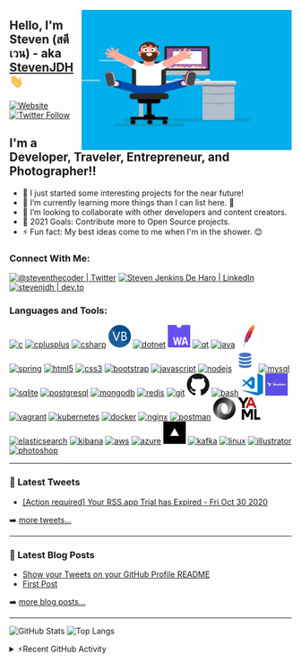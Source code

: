 [<img alt="logo" align="right" height="250" width="375" src="assets/coder.gif" />](# "Logo")

## Hello, I'm Steven (สตีเวน) - aka [StevenJDH][website] <img alt="waving hand" src="assets/Hi.gif" width="25px">

[![Website](https://img.shields.io/website?down_color=green&down_message=Full&label=🍺Buy%20me%20a%20beer&style=for-the-badge&up_color=yellow&up_message=Thirsty&url=https%3A%2F%2Fwww.paypal.me%2Fstevenjdh%2F5)](https://www.paypal.me/stevenjdh/5 "Buy me a beer with PayPal")
[![Twitter Follow](https://img.shields.io/twitter/follow/steventhecoder?color=1DA1F2&logo=twitter&label=Twitter%20%7C%20Follow%20Me&style=for-the-badge)](https://twitter.com/intent/follow?original_referer=https%3A%2F%2Fgithub.com%2FStevenJDH&screen_name=steventhecoder "Follow me on Twitter")


## I'm a Developer, Traveler, Entrepreneur, and Photographer!!

- 🔭 I just started some interesting projects for the near future!
- 🌱 I’m currently learning more things than I can list here. 🤣
- 👯 I’m looking to collaborate with other developers and content creators.
- 🥅 2021 Goals: Contribute more to Open Source projects.
- ⚡ Fun fact: My best ideas come to me when I'm in the shower. 😊

### Connect With Me:

[<img alt="@steventhecoder | Twitter" width="22px" src="https://cdn.jsdelivr.net/npm/simple-icons@v3/icons/twitter.svg" />][twitter]
[<img alt="Steven Jenkins De Haro | LinkedIn" width="22px" src="https://cdn.jsdelivr.net/npm/simple-icons@v3/icons/linkedin.svg" />][linkedin]
[<img alt="stevenjdh | dev.to" width="22px" src="https://cdn.jsdelivr.net/npm/simple-icons@v3/icons/dev-dot-to.svg" />][devto]

### Languages and Tools:

[<img alt="c" width="40px" src="https://devicons.github.io/devicon/devicon.git/icons/c/c-original.svg" />](https://www.cprogramming.com/ "c")
[<img alt="cplusplus" width="40px" src="https://devicons.github.io/devicon/devicon.git/icons/cplusplus/cplusplus-original.svg" />](https://www.w3schools.com/cpp/ "cplusplus")
[<img alt="csharp" width="40px" src="https://devicons.github.io/devicon/devicon.git/icons/csharp/csharp-original.svg" />](https://www.w3schools.com/cs/ "csharp")
[<img alt="visual basic .net" width="40px" src="https://raw.githubusercontent.com/github/explore/80688e429a7d4ef2fca1e82350fe8e3517d3494d/topics/visual-basic/visual-basic.png" />](https://www.tutorialspoint.com/vb.net/index.htm "visual basic .net")
[<img alt="dotnet" width="40px" src="https://devicons.github.io/devicon/devicon.git/icons/dot-net/dot-net-original-wordmark.svg" />](https://dotnet.microsoft.com/ "dotnet")
[<img alt="webassembly" width="40px" src="https://raw.githubusercontent.com/github/explore/80688e429a7d4ef2fca1e82350fe8e3517d3494d/topics/web-assembly/web-assembly.png" />](https://webassembly.org/ "webassembly")
[<img alt="qt" width="40px" src="https://upload.wikimedia.org/wikipedia/commons/0/0b/Qt_logo_2016.svg" />](https://www.qt.io/ "qt")
[<img alt="java" width="40px" src="https://devicons.github.io/devicon/devicon.git/icons/java/java-original-wordmark.svg" />](https://www.java.com "java")
[<img alt="maven" width="40px" src="https://raw.githubusercontent.com/github/explore/80688e429a7d4ef2fca1e82350fe8e3517d3494d/topics/maven/maven.png" />](https://maven.apache.org/ "maven")
[<img alt="spring" width="40px" src="https://www.vectorlogo.zone/logos/springio/springio-icon.svg" />](https://spring.io/ "spring")
[<img alt="html5" width="40px" src="https://devicons.github.io/devicon/devicon.git/icons/html5/html5-original-wordmark.svg" />](https://www.w3.org/html/ "html5")
[<img alt="css3" width="40px" src="https://devicons.github.io/devicon/devicon.git/icons/css3/css3-original-wordmark.svg" />](https://www.w3schools.com/css/ "css3")
[<img alt="bootstrap" width="40px" src="https://devicons.github.io/devicon/devicon.git/icons/bootstrap/bootstrap-plain.svg" />](https://getbootstrap.com "bootstrap")
[<img alt="javascript" width="40px" src="https://devicons.github.io/devicon/devicon.git/icons/javascript/javascript-original.svg" />](https://developer.mozilla.org/en-US/docs/Web/JavaScript "javascript")
[<img alt="nodejs" width="40px" src="https://devicons.github.io/devicon/devicon.git/icons/nodejs/nodejs-original-wordmark.svg" />](https://nodejs.org "nodejs")
[<img alt="sql" width="40px" src="https://raw.githubusercontent.com/github/explore/80688e429a7d4ef2fca1e82350fe8e3517d3494d/topics/sql/sql.png" />](https://www.w3schools.com/sql/ "sql")
[<img alt="mysql" width="40px" src="https://devicons.github.io/devicon/devicon.git/icons/mysql/mysql-original-wordmark.svg" />](https://www.mysql.com/ "mysql")
[<img alt="sqlite" width="40px" src="https://www.vectorlogo.zone/logos/sqlite/sqlite-icon.svg" />](https://www.sqlite.org/ "sqlite")
[<img alt="postgresql" width="40px" src="https://devicons.github.io/devicon/devicon.git/icons/postgresql/postgresql-original-wordmark.svg" />](https://www.postgresql.org "postgresql")
[<img alt="mongodb" width="40px" src="https://devicons.github.io/devicon/devicon.git/icons/mongodb/mongodb-original-wordmark.svg" />](https://www.mongodb.com/ "mongodb")
[<img alt="redis" width="40px" src="https://devicons.github.io/devicon/devicon.git/icons/redis/redis-original-wordmark.svg" />](https://redis.io "redis")
[<img alt="git" width="40px" src="https://www.vectorlogo.zone/logos/git-scm/git-scm-icon.svg" />](https://git-scm.com/ "git")
[<img alt="github" width="40px" src="https://raw.githubusercontent.com/github/explore/78df643247d429f6cc873026c0622819ad797942/topics/github/github.png" />](https://github.com "github")
[<img alt="bash" width="40px" src="https://www.vectorlogo.zone/logos/gnu_bash/gnu_bash-icon.svg" />](https://www.gnu.org/software/bash/ "bash")
[<img alt="visual studio code" width="40px" src="https://raw.githubusercontent.com/github/explore/80688e429a7d4ef2fca1e82350fe8e3517d3494d/topics/visual-studio-code/visual-studio-code.png" />](https://code.visualstudio.com "visual studio code")
[<img alt="terraform" width="40px" src="https://raw.githubusercontent.com/github/explore/80688e429a7d4ef2fca1e82350fe8e3517d3494d/topics/terraform/terraform.png" />](https://www.terraform.io/ "terraform")
[<img alt="vagrant" width="40px" src="https://www.vectorlogo.zone/logos/vagrantup/vagrantup-icon.svg" />](https://www.vagrantup.com/ "vagrant")
[<img alt="kubernetes" width="40px" src="https://www.vectorlogo.zone/logos/kubernetes/kubernetes-icon.svg" />](https://kubernetes.io "kubernetes")
[<img alt="docker" width="40px" src="https://devicons.github.io/devicon/devicon.git/icons/docker/docker-original-wordmark.svg" />](https://www.docker.com/ "docker")
[<img alt="nginx" width="40px" src="https://devicons.github.io/devicon/devicon.git/icons/nginx/nginx-original.svg" />](https://www.nginx.com "nginx")
[<img alt="postman" width="40px" src="https://www.vectorlogo.zone/logos/getpostman/getpostman-icon.svg" />](https://postman.com "postman")
[<img alt="json" width="40px" src="https://raw.githubusercontent.com/github/explore/80688e429a7d4ef2fca1e82350fe8e3517d3494d/topics/json/json.png" />](https://www.w3schools.com/js/js_json_intro.asp "json")
[<img alt="yaml" width="40px" src="https://raw.githubusercontent.com/github/explore/80688e429a7d4ef2fca1e82350fe8e3517d3494d/topics/yaml/yaml.png" />](https://www.tutorialspoint.com/yaml/index.htm "yaml")
[<img alt="elasticsearch" width="40px" src="https://www.vectorlogo.zone/logos/elastic/elastic-icon.svg" />](https://www.elastic.co "elasticsearch")
[<img alt="kibana" width="40px" src="https://www.vectorlogo.zone/logos/elasticco_kibana/elasticco_kibana-icon.svg" />](https://www.elastic.co/kibana "kibana")
[<img alt="aws" width="40px" src="https://devicons.github.io/devicon/devicon.git/icons/amazonwebservices/amazonwebservices-original-wordmark.svg" />](https://aws.amazon.com "aws")
[<img alt="azure" width="40px" src="https://www.vectorlogo.zone/logos/microsoft_azure/microsoft_azure-icon.svg" />](https://azure.microsoft.com "azure")
[<img alt="vercel" width="40px" src="https://raw.githubusercontent.com/github/explore/3c66f1237835e0b877190fbea528d0ebece7bccf/topics/vercel/vercel.png" />](https://vercel.com "vercel")
[<img alt="kafka" width="40px" src="https://www.vectorlogo.zone/logos/apache_kafka/apache_kafka-icon.svg" />](https://kafka.apache.org/ "kafka")
[<img alt="linux" width="40px" src="https://devicons.github.io/devicon/devicon.git/icons/linux/linux-original.svg" />](https://www.linux.org/ "linux")
[<img alt="illustrator" width="40px" src="https://www.vectorlogo.zone/logos/adobe_illustrator/adobe_illustrator-icon.svg" />](https://www.adobe.com/products/illustrator.html "illustrator")
[<img alt="photoshop" width="40px" src="https://devicons.github.io/devicon/devicon.git/icons/photoshop/photoshop-plain.svg" />](https://www.adobe.com/products/photoshop.html "photoshop")

---

### 📱 Latest Tweets

<!-- TWITTER:START -->
- [[Action required] Your RSS.app Trial has Expired - Fri Oct 30 2020](https://rss.app)
<!-- TWITTER:END -->

➡️ [more tweets...](https://twitter.com/steventhecoder)

---

### 📕 Latest Blog Posts

<!-- BLOG-POST-LIST:START -->
- [Show your Tweets on your GitHub Profile README](https://dev.to/stevenjdh/show-your-tweets-on-your-github-profile-readme-141i)
- [First Post](https://dev.to/stevenjdh/first-post-5c0e)
<!-- BLOG-POST-LIST:END -->

➡️ [more blog posts...](https://dev.to/stevenjdh)

---

![GitHub Stats](https://github-readme-stats.stevenjdh.vercel.app/api?username=stevenjdh&show_icons=true&hide_border=true)
![Top Langs](https://github-readme-stats.stevenjdh.vercel.app/api/top-langs/?username=stevenjdh&layout=compact&hide_border=true&langs_count=8)

<details>
  <summary>⚡Recent GitHub Activity</summary>

<!--START_SECTION:activity-->
1. 🗣 Commented on [#136](https://github.com/dgkanatsios/CKAD-exercises/issues/136) in [dgkanatsios/CKAD-exercises](https://github.com/dgkanatsios/CKAD-exercises)
2. 💪 Opened PR [#136](https://github.com/dgkanatsios/CKAD-exercises/pull/136) in [dgkanatsios/CKAD-exercises](https://github.com/dgkanatsios/CKAD-exercises)
<!--END_SECTION:activity-->

</details>

[website]: https://github.com/StevenJDH "GitHub"
[twitter]: https://twitter.com/steventhecoder "Twitter"
[linkedin]:https://www.linkedin.com/in/stevendeharo "LinkedIn"
[devto]: https://dev.to/stevenjdh "dev.to"